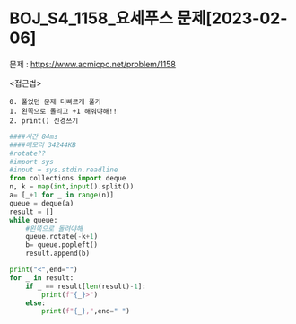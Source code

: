 
# BOJ_S4_1158_요세푸스 문제[2023-02-06] </br>
문제 : https://www.acmicpc.net/problem/1158

<접근법>
```
0. 풀었던 문제 더빠르게 풀기
1. 왼쪽으로 돌리고 +1 해줘야해!!
2. print() 신경쓰기
```

```python
####시간 84ms
####메모리 34244KB
#rotate??
#import sys
#input = sys.stdin.readline
from collections import deque
n, k = map(int,input().split())
a= [_+1 for _ in range(n)]
queue = deque(a)
result = []
while queue:
    #왼쪽으로 돌려야해 
    queue.rotate(-k+1)
    b= queue.popleft()
    result.append(b)

print("<",end="")
for _ in result:
    if _ == result[len(result)-1]:
        print(f"{_}>")
    else:
        print(f"{_},",end=" ")
```





